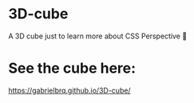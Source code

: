 # 3D-cube
A 3D cube just to learn more about CSS Perspective 🚀

# See the cube here:

https://gabrielbrq.github.io/3D-cube/
